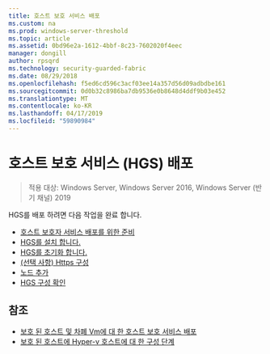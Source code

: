 ```yaml
---
title: 호스트 보호 서비스 배포
ms.custom: na
ms.prod: windows-server-threshold
ms.topic: article
ms.assetid: 0bd96e2a-1612-4bbf-8c23-7602020f4eec
manager: dongill
author: rpsqrd
ms.technology: security-guarded-fabric
ms.date: 08/29/2018
ms.openlocfilehash: f5ed6cd596c3acf03ee14a357d56d09adbdbe161
ms.sourcegitcommit: 0d0b32c8986ba7db9536e0b8648d4ddf9b03e452
ms.translationtype: MT
ms.contentlocale: ko-KR
ms.lasthandoff: 04/17/2019
ms.locfileid: "59890984"
---
```

# <a name="deploy-the-host-guardian-service-hgs"></a>호스트 보호 서비스 (HGS) 배포

>적용 대상: Windows Server, Windows Server 2016, Windows Server (반기 채널) 2019


HGS를 배포 하려면 다음 작업을 완료 합니다.

- [호스트 보호자 서비스 배포를 위한 준비](guarded-fabric-prepare-for-hgs.md)
- [HGS를 설치 합니다.](guarded-fabric-choose-where-to-install-hgs.md)
- [HGS를 초기화 합니다.](guarded-fabric-initialize-hgs.md)
- [(선택 사항) Https 구성](guarded-fabric-configure-hgs-https.md)
- [노드 추가](guarded-fabric-configure-additional-hgs-nodes.md)
- [HGS 구성 확인](guarded-fabric-verify-hgs-configuration.md)

## <a name="see-also"></a>참조

- [보호 된 호스트 및 차폐 Vm에 대 한 호스트 보호 서비스 배포](guarded-fabric-deploying-hgs-overview.md)
- [보호 된 호스트에 Hyper-v 호스트에 대 한 구성 단계](guarded-fabric-configure-hgs-with-authorized-hyper-v-hosts.md)
